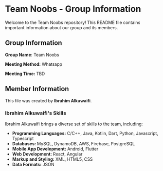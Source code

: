 # Team Noobs - Group Information

Welcome to the Team Noobs repository! This README file contains important information about our group and its members.

## Group Information

**Group Name:** Team Noobs

**Meeting Method:** Whatsapp

**Meeting Time:** TBD

## Member Information

This file was created by **Ibrahim Alkuwaifi**.

### Ibrahim Alkuwaifi's Skills

Ibrahim Alkuwaifi brings a diverse set of skills to the team, including:

- **Programming Languages:** C/C++, Java, Kotlin, Dart, Python, Javascript, Typescript
- **Databases:** MySQL, DynamoDB, AWS, Firebase, PostgreSQL
- **Mobile App Development:** Android, Flutter
- **Web Development:** React, Angular
- **Markup and Styling:** XML, HTML5, CSS
- **Data Formats:** JSON